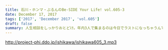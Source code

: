 ```yaml
---
title: 石川・ホンマ・ぶるんのBe-SIDE Your Life! vol.605-3
date: December 17, 2017
tags: ['2017', 'December 2017', 'vol.605']
draft: false
summary: 人生相談をしっかりおとどけ。年内3人で集まるのは今日でラストになっちゃうんでしょうか？来週もお楽しみに！MIURA
---
```


http://project-phi.ddo.jp/ishikawa/ishikawa605_3.mp3
